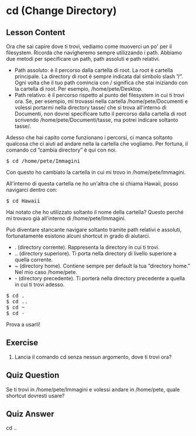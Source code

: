 # cd (Change Directory)

## Lesson Content

Ora che sai capire dove ti trovi, vediamo come muoverci un po' per il filesystem. Ricorda che navigheremo sempre utilizzando i path. Abbiamo due metodi per specificare un path, path assoluti e path relativi.

<ul>
<li>Path assoluto: è il percorso dalla cartella di root. La root è cartella principale. La directory di root è sempre indicata dal simbolo slash ”/”. Ogni volta che il tuo path comincia con / significa che stai iniziando con la cartella di root. Per esempio, /home/pete/Desktop.</li>

<li>Path relativo: è il percorso rispetto al punto del filesystem in cui ti trovi ora. Se, per esempio, mi trovassi nella cartella /home/pete/Documenti e volessi portarmi nella directory tasse/ che si trova all'interno di Documenti, non dovrei specificare tutto il percorso dalla cartella di root scrivendo /home/pete/Documenti/tasse, ma potrei indicare soltanto tasse/.</li>
</ul>

Adesso che hai capito come funzionano i percorsi, ci manca soltanto qualcosa che ci aiuti ad andare nella la cartella che vogliamo. Per fortuna, il comando cd ”cambia directory” è qui con noi.

<pre>$ cd /home/pete/Immagini</pre>

Con questo ho cambiato la cartella in cui mi trovo in /home/pete/Immagini.

All'interno di questa cartella ne ho un'altra che si chiama Hawaii, posso navigarci dentro con:

<pre>$ cd Hawaii</pre>

Hai notato che ho utilizzato soltanto il nome della cartella? Questo perché mi trovavo già all'interno di /home/pete/Immagini.

Può diventare stancante navigare soltanto tramite path relativi e assoluti, fortunatamente esistono alcuni shortcut in grado di aiutarci.

<ul>
<li>. (directory corrente). Rappresenta la directory in cui ti trovi. </li>
<li>.. (directory superiore). Ti porta nella directory di livello superiore a quella corrente.</li>
<li>~ (directory home). Contiene sempre per default la tua ”directory home.” Nel mio caso /home/pete.</li>
<li>- (directory precedente). Ti porterà nella directory precedente a quella in cui ti trovi adesso.</li>
</ul>

<pre>$ cd .
$ cd ..
$ cd ~
$ cd -
</pre>
Prova a usarli!

## Exercise

<ol>
<li>Lancia il comando cd senza nessun argomento, dove ti trovi ora?</li>
</ol>

## Quiz Question

Se ti trovi in /home/pete/Immagini e volessi andare in /home/pete, quale shortcut dovresti usare?

## Quiz Answer

cd ..
